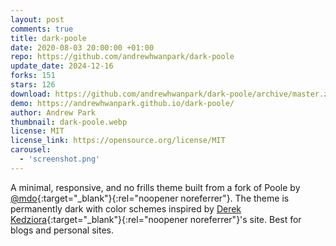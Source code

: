 ```yaml
---
layout: post
comments: true
title: dark-poole
date: 2020-08-03 20:00:00 +01:00
repo: https://github.com/andrewhwanpark/dark-poole
update_date: 2024-12-16
forks: 151
stars: 126
download: https://github.com/andrewhwanpark/dark-poole/archive/master.zip
demo: https://andrewhwanpark.github.io/dark-poole/
author: Andrew Park
thumbnail: dark-poole.webp
license: MIT
license_link: https://opensource.org/license/MIT
carousel:
  - 'screenshot.png'
---
```


A minimal, responsive, and no frills theme built from a fork of Poole by [@mdo](https://markdotto.com/){:target="_blank"}{:rel="noopener noreferrer"}. The theme is permanently dark with color schemes inspired by [Derek Kedziora](https://derekkedziora.com/){:target="_blank"}{:rel="noopener noreferrer"}'s site.
Best for blogs and personal sites.
